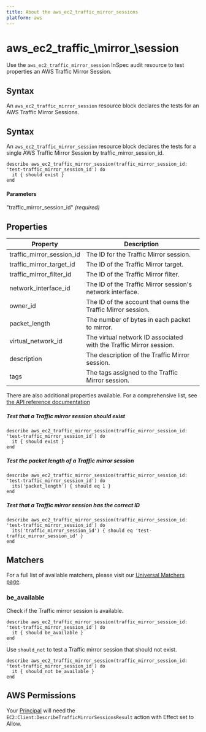 ```yaml
---
title: About the aws_ec2_traffic_mirror_sessions 
platform: aws
---
```


# aws\_ec2\_traffic_\mirror_\session

Use the `aws_ec2_traffic_mirror_session` InSpec audit resource to test properties an AWS Traffic Mirror Session.

## Syntax

An `aws_ec2_traffic_mirror_session` resource block declares the tests for an  AWS Traffic Mirror Sessions.

## Syntax

An `aws_ec2_traffic_mirror_session` resource block declares the tests for a single  AWS Traffic Mirror Session by traffic_mirror_session_id.

    describe aws_ec2_traffic_mirror_session(traffic_mirror_session_id: 'test-traffic_mirror_session_id') do
      it { should exist }
    end

#### Parameters

"traffic_mirror_session_id" _(required)_

## Properties

|Property                     | Description|
| ---                         | --- |
|traffic_mirror_session_id    | The ID for the Traffic Mirror session.|
|traffic_mirror_target_id     | The ID of the Traffic Mirror target. |
|traffic_mirror_filter_id     | The ID of the Traffic Mirror filter.|
|network_interface_id         | The ID of the Traffic Mirror session's network interface. |
|owner_id                     | The ID of the account that owns the Traffic Mirror session.|
|packet_length                | The number of bytes in each packet to mirror. |
|virtual_network_id           | The virtual network ID associated with the Traffic Mirror session. |
|description                  | The description of the Traffic Mirror session. |
|tags                         | The tags assigned to the Traffic Mirror session. |

There are also additional properties available. For a comprehensive list, see [the API reference documentation](https://docs.aws.amazon.com/AWSEC2/latest/APIReference/API_Instance.html)

##### Test that a Traffic mirror session should exist
    describe aws_ec2_traffic_mirror_session(traffic_mirror_session_id: 'test-traffic_mirror_session_id') do
      it { should exist }
    end

##### Test the packet length of a Traffic mirror session
    describe aws_ec2_traffic_mirror_session(traffic_mirror_session_id: 'test-traffic_mirror_session_id') do
      its('packet_length') { should eq 1 }
    end

##### Test that a Traffic mirror session has the correct ID 
    describe aws_ec2_traffic_mirror_session(traffic_mirror_session_id: 'test-traffic_mirror_session_id') do
      its('traffic_mirror_session_id') { should eq 'test-traffic_mirror_session_id' }
    end

## Matchers

For a full list of available matchers, please visit our [Universal Matchers page](https://www.inspec.io/docs/reference/matchers/). 

### be_available

Check if the Traffic mirror session is available.

    describe aws_ec2_traffic_mirror_session(traffic_mirror_session_id: 'test-traffic_mirror_session_id') do
      it { should be_available }
    end

Use `should_not` to test a Traffic mirror session that should not exist.

    describe aws_ec2_traffic_mirror_session(traffic_mirror_session_id: 'test-traffic_mirror_session_id') do
      it { should_not be_available }
    end


## AWS Permissions

Your [Principal](https://docs.aws.amazon.com/IAM/latest/UserGuide/intro-structure.html#intro-structure-principal) will need the `EC2:Client:DescribeTrafficMirrorSessionsResult` action with Effect set to Allow.